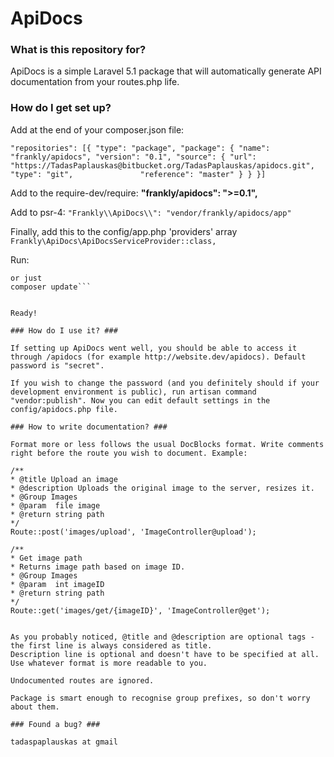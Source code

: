 # ApiDocs #

### What is this repository for? ###

ApiDocs is a simple Laravel 5.1 package that will automatically generate API documentation from your routes.php life.

### How do I get set up? ###

Add at the end of your composer.json file:

``"repositories": [{
        "type": "package",
        "package": {
                "name": "frankly/apidocs",
                "version": "0.1",
                "source": {
                        "url": "https://TadasPaplauskas@bitbucket.org/TadasPaplauskas/apidocs.git",
                        "type": "git",              
                        "reference": "master"
                }
        }
}]``
	
Add to the require-dev/require:
**"frankly/apidocs": ">=0.1",**
	
Add to psr-4:
```"Frankly\\ApiDocs\\": "vendor/frankly/apidocs/app"```

Finally, add this to the config/app.php 'providers' array
```Frankly\ApiDocs\ApiDocsServiceProvider::class,```
	
Run:
```composer update frankly/apidocs
or just
composer update```
	
	
Ready!

### How do I use it? ###

If setting up ApiDocs went well, you should be able to access it through /apidocs (for example http://website.dev/apidocs). Default password is "secret".

If you wish to change the password (and you definitely should if your development environment is public), run artisan command "vendor:publish". Now you can edit default settings in the config/apidocs.php file.

### How to write documentation? ###

Format more or less follows the usual DocBlocks format. Write comments right before the route you wish to document. Example:

```
    /**
    * @title Upload an image
    * @description Uploads the original image to the server, resizes it.
    * @Group Images
    * @param  file image
    * @return string path
    */
    Route::post('images/upload', 'ImageController@upload');
    
    /**
    * Get image path
    * Returns image path based on image ID.
    * @Group Images
    * @param  int imageID
    * @return string path
    */
    Route::get('images/get/{imageID}', 'ImageController@get');
```

As you probably noticed, @title and @description are optional tags - the first line is always considered as title. 
Description line is optional and doesn't have to be specified at all. Use whatever format is more readable to you.

Undocumented routes are ignored.

Package is smart enough to recognise group prefixes, so don't worry about them.

### Found a bug? ###

tadaspaplauskas at gmail
